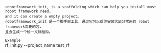     robotframework_init, is a scaffolding which can help you install most robot framework need,
    and it can create a empty project。  
    robotframework_init 是一个脚手架工具，通过它可以帮你安装大部分常用的 robot framework需要的包，
    且会生成一个统一文档结构。  

`Example`  
rf_init.py --project_name test_rf
